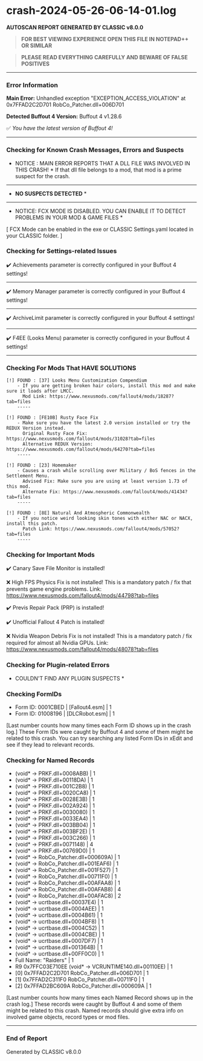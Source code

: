 # crash-2024-05-26-06-14-01.log
**AUTOSCAN REPORT GENERATED BY CLASSIC v8.0.0**

> **FOR BEST VIEWING EXPERIENCE OPEN THIS FILE IN NOTEPAD++ OR SIMILAR**

> **PLEASE READ EVERYTHING CAREFULLY AND BEWARE OF FALSE POSITIVES**

---

### Error Information

**Main Error:** Unhandled exception "EXCEPTION_ACCESS_VIOLATION" at 0x7FFAD2C2D701 RobCo_Patcher.dll+006D701

**Detected Buffout 4 Version:** Buffout 4 v1.28.6

✅ *You have the latest version of Buffout 4!*

---

### Checking for Known Crash Messages, Errors and Suspects

* NOTICE : MAIN ERROR REPORTS THAT A DLL FILE WAS INVOLVED IN THIS CRASH! * 
If that dll file belongs to a mod, that mod is a prime suspect for the crash. 

-----
* **NO SUSPECTS DETECTED** *

---

* NOTICE: FCX MODE IS DISABLED. YOU CAN ENABLE IT TO DETECT PROBLEMS IN YOUR MOD & GAME FILES * 

[ FCX Mode can be enabled in the exe or CLASSIC Settings.yaml located in your CLASSIC folder. ] 

### Checking for Settings-related Issues

✔️ Achievements parameter is correctly configured in your Buffout 4 settings! 

-----
✔️ Memory Manager parameter is correctly configured in your Buffout 4 settings!

-----
✔️ ArchiveLimit parameter is correctly configured in your Buffout 4 settings! 

-----
✔️ F4EE (Looks Menu) parameter is correctly configured in your Buffout 4 settings! 

-----
### Checking For Mods That HAVE SOLUTIONS

```
[!] FOUND : [37] Looks Menu Customization Compendium
    - If you are getting broken hair colors, install this mod and make sure it loads after LMCC.
      Mod Link: https://www.nexusmods.com/fallout4/mods/18287?tab=files
    -----
```

```
[!] FOUND : [FE10B] Rusty Face Fix
    - Make sure you have the latest 2.0 version installed or try the REDUX Version instead.
      Original Rusty Face Fix: https://www.nexusmods.com/fallout4/mods/31028?tab=files
      Alternative REDUX Version: https://www.nexusmods.com/fallout4/mods/64270?tab=files
    -----
```

```
[!] FOUND : [23] Homemaker
    - Causes a crash while scrolling over Military / BoS fences in the Settlement Menu.
      Advised Fix: Make sure you are using at least version 1.73 of this mod.
      Alternate Fix: https://www.nexusmods.com/fallout4/mods/41434?tab=files
    -----
```

```
[!] FOUND : [8E] Natural And Atmospheric Commonwealth
    - If you notice weird looking skin tones with either NAC or NACX, install this patch.
      Patch Link: https://www.nexusmods.com/fallout4/mods/57052?tab=files
    -----
```

### Checking for Important Mods


✔️ Canary Save File Monitor is installed!


❌ High FPS Physics Fix is not installed!
This is a mandatory patch / fix that prevents game engine problems.
Link: https://www.nexusmods.com/fallout4/mods/44798?tab=files



✔️ Previs Repair Pack (PRP) is installed!


✔️ Unofficial Fallout 4 Patch is installed!


❌ Nvidia Weapon Debris Fix is not installed!
This is a mandatory patch / fix required for almost all Nvidia GPUs.
Link: https://www.nexusmods.com/fallout4/mods/48078?tab=files


### Checking for Plugin-related Errors

* COULDN'T FIND ANY PLUGIN SUSPECTS *

### Checking FormIDs

- Form ID: 0001CBED | [Fallout4.esm] | 1
- Form ID: 01008196 | [DLCRobot.esm] | 1

[Last number counts how many times each Form ID shows up in the crash log.]
These Form IDs were caught by Buffout 4 and some of them might be related to this crash.
You can try searching any listed Form IDs in xEdit and see if they lead to relevant records.

### Checking for Named Records

- (void* -> PRKF.dll+0008ABB) | 1
- (void* -> PRKF.dll+00118DA) | 1
- (void* -> PRKF.dll+001C2B8) | 1
- (void* -> PRKF.dll+0020CA8) | 1
- (void* -> PRKF.dll+0028E3B) | 1
- (void* -> PRKF.dll+002A924) | 1
- (void* -> PRKF.dll+0030080) | 1
- (void* -> PRKF.dll+0033EA4) | 1
- (void* -> PRKF.dll+003BB04) | 1
- (void* -> PRKF.dll+003BF2E) | 1
- (void* -> PRKF.dll+003C266) | 1
- (void* -> PRKF.dll+0071148) | 4
- (void* -> PRKF.dll+00769D0) | 1
- (void* -> RobCo_Patcher.dll+000609A) | 1
- (void* -> RobCo_Patcher.dll+001EAF6) | 1
- (void* -> RobCo_Patcher.dll+001F527) | 1
- (void* -> RobCo_Patcher.dll+00711F0) | 1
- (void* -> RobCo_Patcher.dll+00AFAA8) | 1
- (void* -> RobCo_Patcher.dll+00AFAB8) | 4
- (void* -> RobCo_Patcher.dll+00AFAC8) | 2
- (void* -> ucrtbase.dll+00037E4) | 1
- (void* -> ucrtbase.dll+0004AEE) | 1
- (void* -> ucrtbase.dll+0004B61) | 1
- (void* -> ucrtbase.dll+0004BF8) | 1
- (void* -> ucrtbase.dll+0004C52) | 1
- (void* -> ucrtbase.dll+0004CBE) | 1
- (void* -> ucrtbase.dll+0007DF7) | 1
- (void* -> ucrtbase.dll+001364B) | 1
- (void* -> ucrtbase.dll+00FF0C0) | 1
- Full Name: "Raiders" | 1
- R9  0x7FFC03E710EE     (void* -> VCRUNTIME140.dll+00110EE) | 1
- [0] 0x7FFAD2C2D701 RobCo_Patcher.dll+006D701 | 1
- [1] 0x7FFAD2C311F0 RobCo_Patcher.dll+00711F0 | 1
- [2] 0x7FFAD2BC609A RobCo_Patcher.dll+000609A | 1

[Last number counts how many times each Named Record shows up in the crash log.]
These records were caught by Buffout 4 and some of them might be related to this crash.
Named records should give extra info on involved game objects, record types or mod files.

---

### End of Report

Generated by CLASSIC v8.0.0
